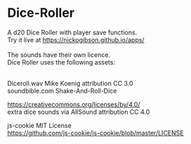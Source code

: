 # Dice-Roller
A d20 Dice Roller with player save functions.<br>
Try it live at https://nickogibson.github.io/apps/
<br><br>
The sounds have their own licence.<br>
Dice Roller uses the following assets:<br><br>

Diceroll.wav Mike Koenig attribution CC 3.0<br>
soundbible.com Shake-And-Roll-Dice

https://creativecommons.org/licenses/by/4.0/<br>
extra dice sounds via AllSound attribution CC 4.0

js-cookie MIT License<br>
https://github.com/js-cookie/js-cookie/blob/master/LICENSE
